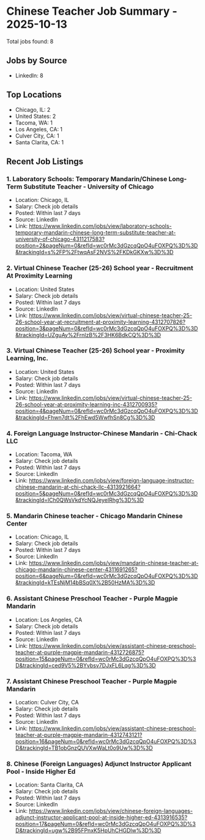 # Chinese Teacher Job Summary - 2025-10-13

Total jobs found: 8

## Jobs by Source

- LinkedIn: 8

## Top Locations

- Chicago, IL: 2
- United States: 2
- Tacoma, WA: 1
- Los Angeles, CA: 1
- Culver City, CA: 1
- Santa Clarita, CA: 1

## Recent Job Listings

### 1. Laboratory Schools: Temporary Mandarin/Chinese Long-Term Substitute Teacher - University of Chicago
- Location: Chicago, IL
- Salary: Check job details
- Posted: Within last 7 days
- Source: LinkedIn
- Link: https://www.linkedin.com/jobs/view/laboratory-schools-temporary-mandarin-chinese-long-term-substitute-teacher-at-university-of-chicago-4311217583?position=2&pageNum=0&refId=wc0rMc3dGzcqQpO4uFOXPQ%3D%3D&trackingId=s%2FP%2FtwqAsF2NVS%2FKDkGKXw%3D%3D

### 2. Virtual Chinese Teacher (25-26) School year - Recruitment At Proximity Learning
- Location: United States
- Salary: Check job details
- Posted: Within last 7 days
- Source: LinkedIn
- Link: https://www.linkedin.com/jobs/view/virtual-chinese-teacher-25-26-school-year-at-recruitment-at-proximity-learning-4312707826?position=3&pageNum=0&refId=wc0rMc3dGzcqQpO4uFOXPQ%3D%3D&trackingId=UZguAy%2FrnlzB%2F3HK6BdkCQ%3D%3D

### 3. Virtual Chinese Teacher (25-26) School year - Proximity Learning, Inc.
- Location: United States
- Salary: Check job details
- Posted: Within last 7 days
- Source: LinkedIn
- Link: https://www.linkedin.com/jobs/view/virtual-chinese-teacher-25-26-school-year-at-proximity-learning-inc-4312700935?position=4&pageNum=0&refId=wc0rMc3dGzcqQpO4uFOXPQ%3D%3D&trackingId=Fhwn7dt%2FhEwd5WwfhSn8Cg%3D%3D

### 4. Foreign Language Instructor-Chinese Mandarin - Chi-Chack LLC
- Location: Tacoma, WA
- Salary: Check job details
- Posted: Within last 7 days
- Source: LinkedIn
- Link: https://www.linkedin.com/jobs/view/foreign-language-instructor-chinese-mandarin-at-chi-chack-llc-4313921664?position=5&pageNum=0&refId=wc0rMc3dGzcqQpO4uFOXPQ%3D%3D&trackingId=lCh0QWsVkdYcNQJeyeIRhg%3D%3D

### 5. Mandarin Chinese teacher - Chicago Mandarin Chinese Center
- Location: Chicago, IL
- Salary: Check job details
- Posted: Within last 7 days
- Source: LinkedIn
- Link: https://www.linkedin.com/jobs/view/mandarin-chinese-teacher-at-chicago-mandarin-chinese-center-4311691265?position=6&pageNum=0&refId=wc0rMc3dGzcqQpO4uFOXPQ%3D%3D&trackingId=kTEsNjM14bBSq0X%2B50HzMA%3D%3D

### 6. Assistant Chinese Preschool Teacher - Purple Magpie Mandarin
- Location: Los Angeles, CA
- Salary: Check job details
- Posted: Within last 7 days
- Source: LinkedIn
- Link: https://www.linkedin.com/jobs/view/assistant-chinese-preschool-teacher-at-purple-magpie-mandarin-4312726875?position=15&pageNum=0&refId=wc0rMc3dGzcqQpO4uFOXPQ%3D%3D&trackingId=ced9V5%2BYvbsv7DJxFL6Lqg%3D%3D

### 7. Assistant Chinese Preschool Teacher - Purple Magpie Mandarin
- Location: Culver City, CA
- Salary: Check job details
- Posted: Within last 7 days
- Source: LinkedIn
- Link: https://www.linkedin.com/jobs/view/assistant-chinese-preschool-teacher-at-purple-magpie-mandarin-4312743121?position=16&pageNum=0&refId=wc0rMc3dGzcqQpO4uFOXPQ%3D%3D&trackingId=TB1obGnzQUVXwWaLt0o9Uw%3D%3D

### 8. Chinese (Foreign Languages) Adjunct Instructor Applicant Pool - Inside Higher Ed
- Location: Santa Clarita, CA
- Salary: Check job details
- Posted: Within last 7 days
- Source: LinkedIn
- Link: https://www.linkedin.com/jobs/view/chinese-foreign-languages-adjunct-instructor-applicant-pool-at-inside-higher-ed-4313916535?position=17&pageNum=0&refId=wc0rMc3dGzcqQpO4uFOXPQ%3D%3D&trackingId=ugw%2B95FPnxK5HpUhCHGDlw%3D%3D

